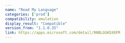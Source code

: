 ```yaml
---
name: "Read My Language"
categories: ['prod']
compatibility: emulation
display_result: "Compatible"
version_from: "1.1.0.35"
link: https://apps.microsoft.com/detail/9NBLGGH5X8FM
---
```

